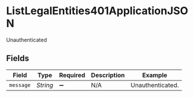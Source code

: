 # ListLegalEntities401ApplicationJSON

Unauthenticated


## Fields

| Field              | Type               | Required           | Description        | Example            |
| ------------------ | ------------------ | ------------------ | ------------------ | ------------------ |
| `message`          | *String*           | :heavy_minus_sign: | N/A                | Unauthenticated.   |